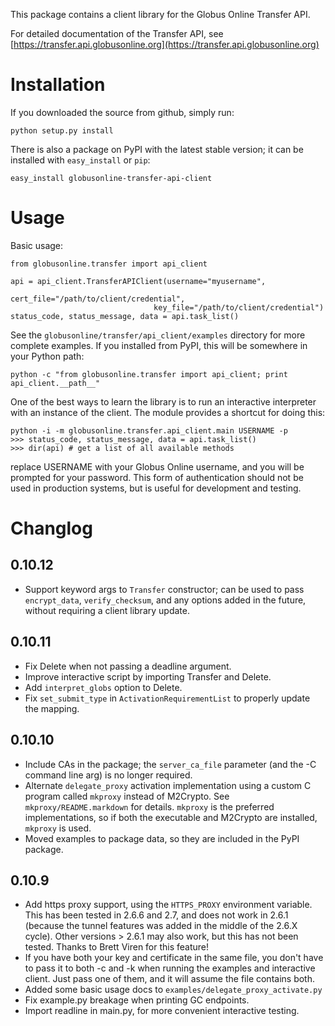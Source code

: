 This package contains a client library for the Globus Online Transfer API.

For detailed documentation of the Transfer API, see
[https://transfer.api.globusonline.org](https://transfer.api.globusonline.org)


Installation
============

If you downloaded the source from github, simply run:

    python setup.py install

There is also a package on PyPI with the latest stable version; it can be
installed with `easy_install` or `pip`:

    easy_install globusonline-transfer-api-client


Usage
=====

Basic usage:

    from globusonline.transfer import api_client

    api = api_client.TransferAPIClient(username="myusername",
                                    cert_file="/path/to/client/credential",
                                    key_file="/path/to/client/credential")
    status_code, status_message, data = api.task_list()

See the `globusonline/transfer/api_client/examples` directory for more complete
examples. If you installed from PyPI, this will be somewhere in your Python
path:

    python -c "from globusonline.transfer import api_client; print api_client.__path__"

One of the best ways to learn the library is to run an interactive interpreter
with an instance of the client. The module provides a shortcut for doing this:

    python -i -m globusonline.transfer.api_client.main USERNAME -p
    >>> status_code, status_message, data = api.task_list()
    >>> dir(api) # get a list of all available methods

replace USERNAME with your Globus Online username, and you will be prompted
for your password. This form of authentication should not be used in production
systems, but is useful for development and testing.


Changlog
========

0.10.12
-------
* Support keyword args to `Transfer` constructor; can be used to pass
  `encrypt_data`, `verify_checksum`, and any options added in the future,
  without requiring a client library update.

0.10.11
-------
* Fix Delete when not passing a deadline argument.
* Improve interactive script by importing Transfer and Delete.
* Add `interpret_globs` option to Delete.
* Fix `set_submit_type` in `ActivationRequirementList` to properly update
  the mapping.

0.10.10
-------
* Include CAs in the package; the `server_ca_file` parameter (and the -C
  command line arg) is no longer required.
* Alternate `delegate_proxy` activation implementation using a custom C
  program called `mkproxy` instead of M2Crypto. See `mkproxy/README.markdown`
  for details. `mkproxy` is the preferred implementations, so if both the
  executable and M2Crypto are installed, `mkproxy` is used.
* Moved examples to package data, so they are included in the PyPI package.

0.10.9
------

* Add https proxy support, using the `HTTPS_PROXY` environment variable.
  This has been tested in 2.6.6 and 2.7, and does not work in 2.6.1
  (because the tunnel features was added in the middle of the 2.6.X
  cycle). Other versions > 2.6.1 may also work, but this has not been
  tested. Thanks to Brett Viren for this feature!
* If you have both your key and certificate in the same file, you
  don't have to pass it to both -c and -k when running the examples and
  interactive client. Just pass one of them, and it will assume the
  file contains both.
* Added some basic usage docs to `examples/delegate_proxy_activate.py`
* Fix example.py breakage when printing GC endpoints.
* Import readline in main.py, for more convenient interactive testing.
